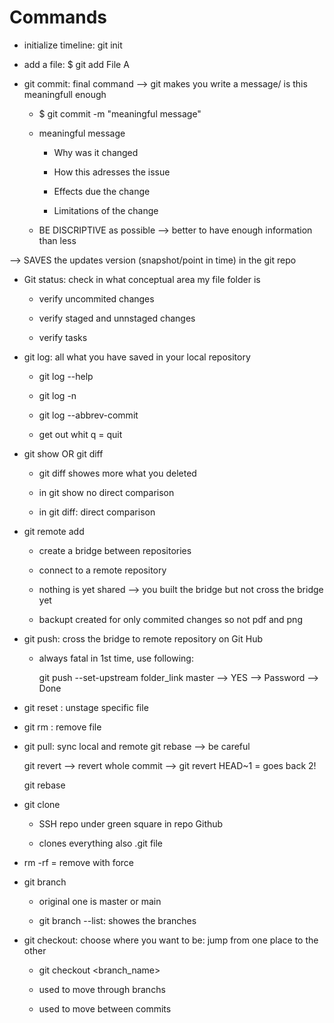 # Commands

- initialize timeline: git init

- add a file: $ git add File A

- git commit: final command --> git makes you write a message/ is this meaningfull enough
  
  - $ git commit -m "meaningful message"
  
  - meaningful message
    
    - Why was it changed
    
    - How this adresses the issue
    
    - Effects due the change
    
    - Limitations of the change
  
  - BE DISCRIPTIVE as possible --> better to have enough information than less

--> SAVES the updates version (snapshot/point in time) in the git repo

- Git status: check in what conceptual area my file folder is 
  
  - verify uncommited changes
  
  - verify staged and unnstaged changes 
  
  - verify tasks 

- git log: all what you have saved in your local repository 
  
  - git log --help 
  
  - git log -n <number>
  
  - git log --abbrev-commit 
  
  - get out whit q = quit 

- git show <commit ID1> <commit ID2> OR git diff <commit ID1> <commit ID2> 
  
  - git diff showes more what you deleted 
  
  - in git show no direct comparison 
  
  - in git diff: direct comparison 

- git remote add <name><SSH> 
  
  - create a bridge between repositories
  
  - connect to a remote repository 
  
  - nothing is yet shared --> you built the bridge but not cross the bridge yet 
  
  - backupt created for only commited changes so not pdf and png  

- git push: cross the bridge to remote repository on Git Hub 
  
  - always fatal in 1st time, use following:
    
    git push --set-upstream folder_link master --> YES --> Password --> Done

- git reset <file> : unstage specific file 

- git rm <file> : remove file 

- git pull: sync local and remote git rebase --> be careful
  
  git revert --> revert whole commit --> git revert HEAD~1 = goes back 2! 
  
  git rebase 

- git clone <SSH repo> 
  
  - SSH repo under green square in repo Github 
  
  - clones everything also .git file 

- rm -rf = remove with force 

- git branch <name>
  
  - original one is master or main 
  
  - git branch --list: showes the branches 

- git checkout: choose where you want to be: jump from one place to the other
  
  - git checkout <branch_name>
  
  - used to move through branchs 
  
  - used to move between commits 

